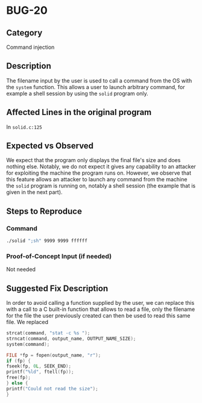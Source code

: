 # BUG-20

## Category

Command injection

## Description

The filename input by the user is used to call a command from the OS with the `system` function. This allows a user to
launch arbitrary command, for example a shell session by using the `solid` program only.

## Affected Lines in the original program

In `solid.c:125`

## Expected vs Observed

We expect that the program only displays the final file's size and does nothing else. Notably, we do not expect it gives
any capability to an attacker for exploiting the machine the program runs on. However, we observe that this feature
allows an attacker to launch any command from the machine the `solid` program is running on, notably a shell session
(the example that is given in the next part).

## Steps to Reproduce

### Command

```bash
./solid ";sh" 9999 9999 ffffff
```

### Proof-of-Concept Input (if needed)

Not needed

## Suggested Fix Description

In order to avoid calling a function supplied by the user, we can replace this with a call to a C built-in function that
allows to read a file, only the filename for the file the user previously created can then be used to read this same
file. We replaced

```C
strcat(command, "stat -c %s ");
strncat(command, output_name, OUTPUT_NAME_SIZE);
system(command);
```

```C
FILE *fp = fopen(output_name, "r");
if (fp) {
fseek(fp, 0L, SEEK_END);
printf("%ld", ftell(fp));
free(fp);
} else {
printf("Could not read the size");
}
```
